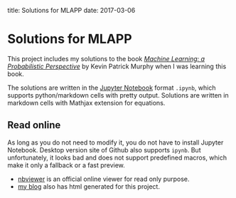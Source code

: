 title: Solutions for MLAPP
date: 2017-03-06

# Solutions for MLAPP
This project includes my solutions to the book [*Machine Learning: a Probabilistic Perspective*](https://www.cs.ubc.ca/~murphyk/MLbook/) by Kevin Patrick Murphy when I was learning this book.

The solutions are written in the [Jupyter Notebook](http://jupyter.org/) format `.ipynb`, which supports python/markdown cells with pretty output. Solutions are written in markdown cells with Mathjax extension for equations. 

## Read online
As long as you do not need to modify it, you do not have to install Jupyter Notebook. Desktop version site of Github also supports `ipynb`. But unfortunately, it looks bad and does not support predefined macros, which make it only a fallback or a fast preview. 

+ [nbviewer](http://nbviewer.jupyter.org/github/peijunz/mlapp/tree/master/) is an official online viewer for read only purpose. 
+ [my blog](https://peijunz.github.io/category/mlapp.html) also has html generated for this project.